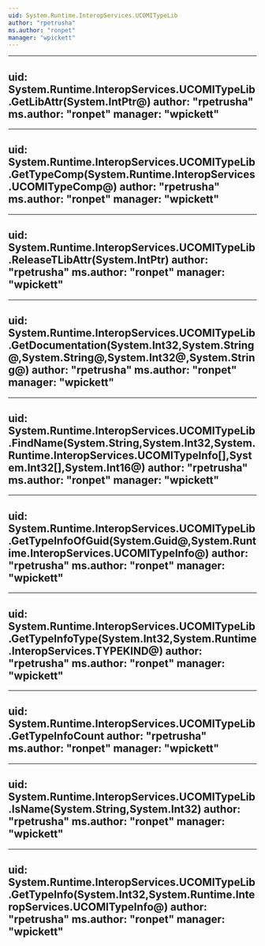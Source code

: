 ```yaml
---
uid: System.Runtime.InteropServices.UCOMITypeLib
author: "rpetrusha"
ms.author: "ronpet"
manager: "wpickett"
---
```


---
uid: System.Runtime.InteropServices.UCOMITypeLib.GetLibAttr(System.IntPtr@)
author: "rpetrusha"
ms.author: "ronpet"
manager: "wpickett"
---

---
uid: System.Runtime.InteropServices.UCOMITypeLib.GetTypeComp(System.Runtime.InteropServices.UCOMITypeComp@)
author: "rpetrusha"
ms.author: "ronpet"
manager: "wpickett"
---

---
uid: System.Runtime.InteropServices.UCOMITypeLib.ReleaseTLibAttr(System.IntPtr)
author: "rpetrusha"
ms.author: "ronpet"
manager: "wpickett"
---

---
uid: System.Runtime.InteropServices.UCOMITypeLib.GetDocumentation(System.Int32,System.String@,System.String@,System.Int32@,System.String@)
author: "rpetrusha"
ms.author: "ronpet"
manager: "wpickett"
---

---
uid: System.Runtime.InteropServices.UCOMITypeLib.FindName(System.String,System.Int32,System.Runtime.InteropServices.UCOMITypeInfo[],System.Int32[],System.Int16@)
author: "rpetrusha"
ms.author: "ronpet"
manager: "wpickett"
---

---
uid: System.Runtime.InteropServices.UCOMITypeLib.GetTypeInfoOfGuid(System.Guid@,System.Runtime.InteropServices.UCOMITypeInfo@)
author: "rpetrusha"
ms.author: "ronpet"
manager: "wpickett"
---

---
uid: System.Runtime.InteropServices.UCOMITypeLib.GetTypeInfoType(System.Int32,System.Runtime.InteropServices.TYPEKIND@)
author: "rpetrusha"
ms.author: "ronpet"
manager: "wpickett"
---

---
uid: System.Runtime.InteropServices.UCOMITypeLib.GetTypeInfoCount
author: "rpetrusha"
ms.author: "ronpet"
manager: "wpickett"
---

---
uid: System.Runtime.InteropServices.UCOMITypeLib.IsName(System.String,System.Int32)
author: "rpetrusha"
ms.author: "ronpet"
manager: "wpickett"
---

---
uid: System.Runtime.InteropServices.UCOMITypeLib.GetTypeInfo(System.Int32,System.Runtime.InteropServices.UCOMITypeInfo@)
author: "rpetrusha"
ms.author: "ronpet"
manager: "wpickett"
---
